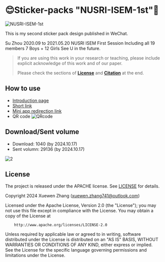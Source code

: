 # 😊Sticker-packs "NUSRI-ISEM-1st"🥳

![NUSRI-ISEM-1st](https://github.com/user-attachments/assets/4cbb1ff4-a9c2-4f46-8b20-77d90c9fbce4)

This is my second sticker pack design published in WeChat.

Su Zhou 2020.09 to 2021.05.20 NUSRI ISEM First Session  Including all 19 members 7 Boys + 12 Girls See U in the future. 

> If you are using this work in your research or teaching, please include explicit acknowledge of this work and of our paper.
>
> Please check the sections of [**License**](#license) and [**Citation**](#citation) at the end.


## How to use

- [Introduction page](https://sticker.weixin.qq.com/cgi-bin/mmemoticon-bin/emoticonview?oper=single&t=shop/detail&productid=aL2PCfwK/89qO7sF6/+I+UDhfwEjhec2ZNvdnLLJRd/M/t59iIXlCWBo3kvv3EwYyyljDJIUuEuZHbTGan0wjrk3y4uUBEB+trV9eK11eyyw=)
- [Short link](https://w.url.cn/s/Ayso8nt#wechat_redirect)
- [Mini app redirection link](http://weixin.qq.com/jumpemoticonstore?token=AAshJxQFAAABAAAAAACe1VbMDtIQtWiH370QZxAAAABQfF0uS5S5suWyaDJKBpGHlkB8pIcImkigqgTz%2BRatVtTJwe9ak8Rt9%2BIjeRwnWDSvNxqKjADSA2tdInVV6f1Aa1NTcQ4%2Fc8%2BW%2FbkyA%2BLnZjyHaiIoj%2ByvPrIb77hgZmHoo66ik%2FfK2pEyxU%2BNGDJwF3wXrhDlt5pn)
- QR code
![QRcode](https://github.com/user-attachments/assets/755f06ed-4233-488a-968e-ca694bf14f2f)


## Download/Sent volume

- Download: 1040 (by 2024.10.17)
- Sent volumn: 29136 (by 2024.10.17)
  
![2](https://github.com/user-attachments/assets/fa04b88c-b4b4-42a3-9413-259e7dcaf698)

## License

The project is released under the APACHE license. See [LICENSE](https://github.com/QiYuan-Zhang/QYtool/blob/main/LICENSE) for details.

Copyright 2024 Xuewen Zhang (xuewen.zhang741@outlook.com)

Licensed under the Apache License, Version 2.0 (the "License"); you may not use this file except in compliance with the License. You may obtain a copy of the License at
```
    http://www.apache.org/licenses/LICENSE-2.0
```
Unless required by applicable law or agreed to in writing, software distributed under the License is distributed on an "AS IS" BASIS, WITHOUT WARRANTIES OR CONDITIONS OF ANY KIND, either express or implied. See the License for the specific language governing permissions and limitations under the License.
